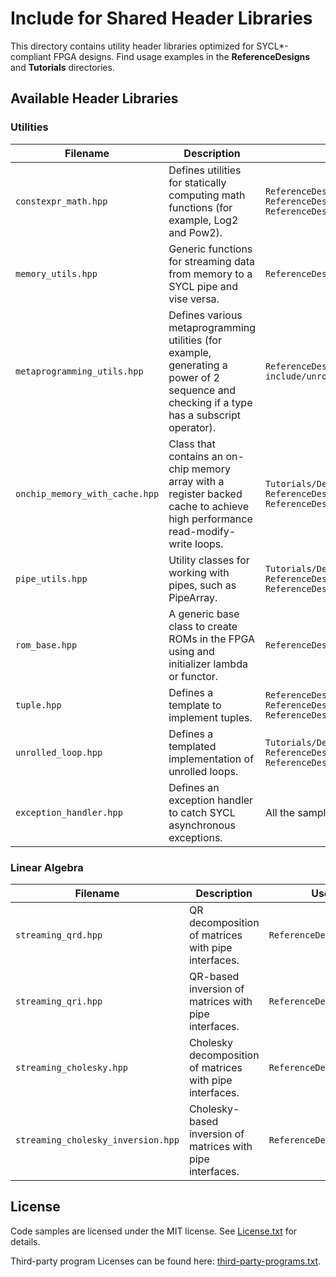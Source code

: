 # Include for Shared Header Libraries
This directory contains utility header libraries optimized for SYCL*-compliant FPGA designs. Find usage examples in the **ReferenceDesigns** and **Tutorials** directories.

## Available Header Libraries

### Utilities

| Filename                      | Description                                                                                                                               | Use case examples
---                             |---                                                                                                                                        |---
| `constexpr_math.hpp`          | Defines utilities for statically computing math functions (for example, Log2 and Pow2).                                                   | `ReferenceDesigns/merge_sort/`<br> `ReferenceDesigns/qrd`<br> `ReferenceDesigns/qri`
| `memory_utils.hpp`            | Generic functions for streaming data from memory to a SYCL pipe and vise versa.                                                           | `ReferenceDesigns/decompress/`
| `metaprogramming_utils.hpp`   | Defines various metaprogramming utilities (for example, generating a power of 2 sequence and checking if a type has a subscript operator).| `ReferenceDesigns/decompress/`<br> `include/unrolled_loop.hpp`
| `onchip_memory_with_cache.hpp`| Class that contains an on-chip memory array with a register backed cache to achieve high performance read-modify-write loops.             | `Tutorials/DesignPatterns/onchip_memory_cache/`<br> `ReferenceDesigns/decompress/`<br> `ReferenceDesigns/db/`
| `pipe_utils.hpp`              | Utility classes for working with pipes, such as PipeArray.                                                                                | `Tutorials/DesignPatterns/pipe_array/`<br> `ReferenceDesigns/merge_sort/`<br> `ReferenceDesigns/gzip/`
| `rom_base.hpp`                | A generic base class to create ROMs in the FPGA using and initializer lambda or functor.                                                  | `ReferenceDesigns/anr/`
| `tuple.hpp`                   | Defines a template to implement tuples.                                                                                                   | `ReferenceDesigns/cholesky_inversion/`<br> `ReferenceDesigns/qri/`<br> `ReferenceDesigns/cholesky/`
| `unrolled_loop.hpp`           | Defines a templated implementation of unrolled loops.                                                                                     | `Tutorials/DesignPatterns/pipe_array/`<br> `ReferenceDesigns/cholesky/`<br> `ReferenceDesigns/anr/`
| `exception_handler.hpp`       | Defines an exception handler to catch SYCL asynchronous exceptions.                                                                       | All the samples use it 

### Linear Algebra

| Filename                           | Description                                                | Use case examples
---                                  |---                                                         |---
| `streaming_qrd.hpp`                | QR decomposition of matrices with pipe interfaces.         | `ReferenceDesigns/qrd`
| `streaming_qri.hpp`                | QR-based inversion of matrices with pipe interfaces.       | `ReferenceDesigns/qri`
| `streaming_cholesky.hpp`           | Cholesky decomposition of matrices with pipe interfaces.   | `ReferenceDesigns/cholesky`
| `streaming_cholesky_inversion.hpp` | Cholesky-based inversion of matrices with pipe interfaces. | `ReferenceDesigns/cholesky_inversion`

## License

Code samples are licensed under the MIT license. See [License.txt](https://github.com/oneapi-src/oneAPI-samples/blob/master/License.txt) for details.

Third-party program Licenses can be found here: [third-party-programs.txt](https://github.com/oneapi-src/oneAPI-samples/blob/master/third-party-programs.txt).